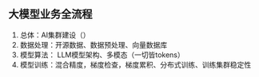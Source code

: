 ## 大模型业务全流程

1. 总体：AI集群建设（）
2. 数据处理：开源数据、数据预处理、向量数据库
3. 模型算法： LLM模型架构、多模态（一切皆tokens）
4. 模型训练：混合精度，梯度检查，梯度累积、分布式训练、训练集群稳定性